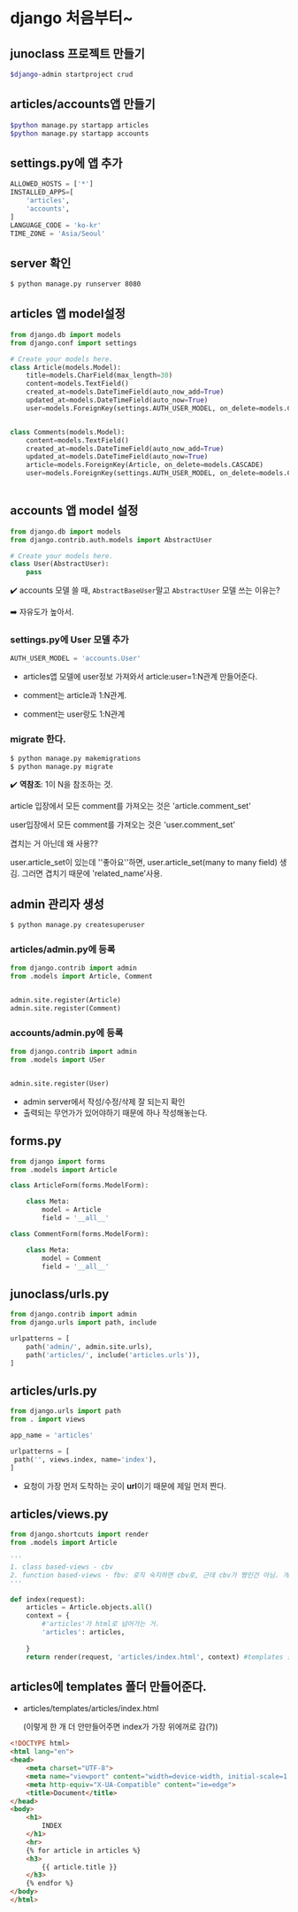# django 처음부터~

## junoclass 프로젝트 만들기

```bash
$django-admin startproject crud
```

## articles/accounts앱 만들기

```bash
$python manage.py startapp articles
$python manage.py startapp accounts
```

## settings.py에 앱 추가

```python
ALLOWED_HOSTS = ['*']
INSTALLED_APPS=[
    'articles',
    'accounts',
]
LANGUAGE_CODE = 'ko-kr'
TIME_ZONE = 'Asia/Seoul'
```

## server 확인

```bash
$ python manage.py runserver 8080
```

## articles 앱 model설정

```python
from django.db import models
from django.conf import settings

# Create your models here.
class Article(models.Model):
    title=models.CharField(max_length=30)
    content=models.TextField()
    created_at=models.DateTimeField(auto_now_add=True)
    updated_at=models.DateTimeField(auto_now=True)
    user=models.ForeignKey(settings.AUTH_USER_MODEL, on_delete=models.CASCADE)


class Comments(models.Model):
    content=models.TextField()
    created_at=models.DateTimeField(auto_now_add=True)
    updated_at=models.DateTimeField(auto_now=True)
    article=models.ForeignKey(Article, on_delete=models.CASCADE)
    user=models.ForeignKey(settings.AUTH_USER_MODEL, on_delete=models.CASCADE)



```

## accounts 앱 model 설정

```python
from django.db import models
from django.contrib.auth.models import AbstractUser

# Create your models here.
class User(AbstractUser):
    pass
```

:heavy_check_mark: accounts 모델 쓸 때,  `AbstractBaseUser`말고 `AbstractUser` 모델 쓰는 이유는?

:arrow_right: 자유도가 높아서.

### settings.py에 User 모델 추가

```python
AUTH_USER_MODEL = 'accounts.User'
```

- articles앱 모델에 user정보 가져와서 article:user=1:N관계 만들어준다.

- comment는 article과 1:N관계. 
- comment는 user랑도 1:N관계

### migrate 한다.

```bash
$ python manage.py makemigrations
$ python manage.py migrate
```

:heavy_check_mark: **역참조**: 1이 N을 참조하는 것. 

article 입장에서 모든 comment를 가져오는 것은 'article.comment_set'

user입장에서 모든 comment를 가져오는 것은 'user.comment_set'

겹치는 거 아닌데 왜 사용?? 

user.article_set이 있는데 ''좋아요''하면, user.article_set(many to many field) 생김. 그러면 겹치기 때문에 'related_name'사용.

## admin 관리자 생성

```bash
$ python manage.py createsuperuser
```

### articles/admin.py에 등록

```python
from django.contrib import admin
from .models import Article, Comment


admin.site.register(Article)
admin.site.register(Comment)

```

### accounts/admin.py에 등록

```python
from django.contrib import admin
from .models import USer


admin.site.register(User)
```

- admin server에서 작성/수정/삭제 잘 되는지 확인
- 출력되는 무언가가 있어야하기 때문에 하나 작성해놓는다.

## forms.py

```python
from django import forms
from .models import Article

class ArticleForm(forms.ModelForm):

    class Meta:
        model = Article
        field = '__all__'

class CommentForm(forms.ModelForm):

    class Meta:
        model = Comment
        field = '__all__'
```

## junoclass/urls.py

```python
from django.contrib import admin
from django.urls import path, include

urlpatterns = [
    path('admin/', admin.site.urls),
    path('articles/', include('articles.urls')),
]
```

## articles/urls.py

```python
from django.urls import path
from . import views

app_name = 'articles'

urlpatterns = [
 path('', views.index, name='index'),   
]
```

- 요청이 가장 먼저 도착하는 곳이 **url**이기 때문에 제일 먼저 짠다.

## articles/views.py

```python
from django.shortcuts import render
from .models import Article

'''
1. class based-views - cbv
2. function based-views - fbv: 로직 숙지하면 cbv로, 근데 cbv가 짱인건 아님. 개발이 빠르고 해주는게 많지만, 그 반대로 우리가 커스텀할게 별로 없음. 자유도가 떨어짐. fbv는 우리가 커스텀을 자유롭게 할 수 있음.
'''

def index(request):
    articles = Article.objects.all()
    context = {
        #'articles'가 html로 넘어가는 거.
        'articles': articles,
        
    }
    return render(request, 'articles/index.html', context) #templates 폴더 이후에라서 앞에 templates/ 생략해도 된다.

```

## articles에 templates 폴더 만들어준다. 

- articles/templates/articles/index.html

  (이렇게 한 개 더 안만들어주면 index가 가장 위에꺼로 감(?))

```html
<!DOCTYPE html>
<html lang="en">
<head>
    <meta charset="UTF-8">
    <meta name="viewport" content="width=device-width, initial-scale=1.0">
    <meta http-equiv="X-UA-Compatible" content="ie=edge">
    <title>Document</title>
</head>
<body>
    <h1>
        INDEX
    </h1>
    <hr>
    {% for article in articles %}
    <h3>
        {{ article.title }}
    </h3>
    {% endfor %}
</body>
</html>
```

